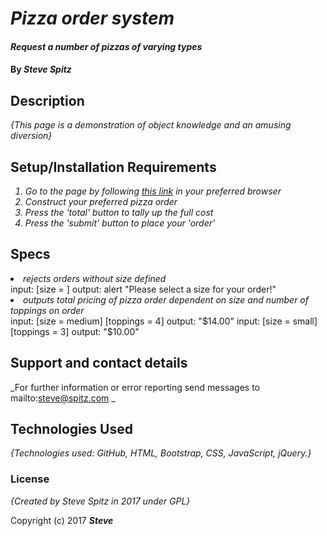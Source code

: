 # _Pizza order system_

#### _Request a number of pizzas of varying types_

#### By _**Steve Spitz**_

## Description

_{This page is a demonstration of object knowledge and an amusing diversion}_

## Setup/Installation Requirements
_<ol>_
_<li> Go to the page by following <a href=https://gingerbolt.github.io/Pizza/>this link</a> in your preferred browser </li>_
_<li> Construct your preferred pizza order </li>_
_<li> Press the 'total' button to tally up the full cost </li>_
_<li> Press the 'submit' button to place your 'order' </li>_
_</ol>_
## Specs

_<li> rejects orders without size defined</li>_
input: [size = ] output: alert "Please select a size for your order!"
_<li> outputs total pricing of pizza order dependent on size and number of toppings on order </li>_
input: [size = medium] [toppings = 4] output: "$14.00"
input: [size = small] [toppings = 3] output: "$10.00"

## Support and contact details

_For further information or error reporting send messages to mailto:steve@spitz.com _

## Technologies Used

_{Technologies used: GitHub, HTML, Bootstrap, CSS, JavaScript, jQuery.}_

### License

*{Created by Steve Spitz in 2017 under GPL}*

Copyright (c) 2017 **_Steve_**

